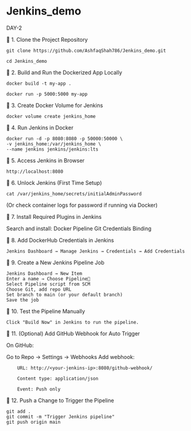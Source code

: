 # Jenkins_demo
DAY-2


🔹 1. Clone the Project Repository

    git clone https://github.com/AshfaqShah786/Jenkins_demo.git

    cd Jenkins_demo

🔹 2. Build and Run the Dockerized App Locally

    docker build -t my-app .

    docker run -p 5000:5000 my-app

🔹 3. Create Docker Volume for Jenkins

    docker volume create jenkins_home

🔹 4. Run Jenkins in Docker

    docker run -d -p 8080:8080 -p 50000:50000 \
    -v jenkins_home:/var/jenkins_home \
    --name jenkins jenkins/jenkins:lts

🔹 5. Access Jenkins in Browser

    http://localhost:8080

🔹 6. Unlock Jenkins (First Time Setup)

    cat /var/jenkins_home/secrets/initialAdminPassword

(Or check container logs for password if running via Docker)

🔹 7. Install Required Plugins in Jenkins

Search and install:
Docker Pipeline
Git
Credentials Binding

🔹 8. Add DockerHub Credentials in Jenkins

    Jenkins Dashboard → Manage Jenkins → Credentials → Add Credentials

🔹 9. Create a New Jenkins Pipeline Job

    Jenkins Dashboard → New Item
    Enter a name → Choose Pipeline
    Select Pipeline script from SCM
    Choose Git, add repo URL
    Set branch to main (or your default branch)
    Save the job

🔹 10. Test the Pipeline Manually

    Click "Build Now" in Jenkins to run the pipeline.

🔹 11. (Optional) Add GitHub Webhook for Auto Trigger

On GitHub:

Go to Repo → Settings → Webhooks
Add webhook:

        URL: http://<your-jenkins-ip>:8080/github-webhook/

        Content type: application/json

        Event: Push only

🔹 12. Push a Change to Trigger the Pipeline

    git add .
    git commit -m "Trigger Jenkins pipeline"
    git push origin main

